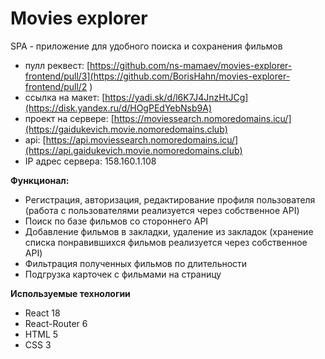 # Movies explorer
SPA - приложение для удобного поиска и сохранения фильмов

* пулл реквест: [https://github.com/ns-mamaev/movies-explorer-frontend/pull/3](https://github.com/BorisHahn/movies-explorer-frontend/pull/2 )
* ссылка на макет: [https://yadi.sk/d/l6K7J4JnzHtJCg](https://disk.yandex.ru/d/HOgPEdYebNsb9A)
* проект на сервере: [https://moviessearch.nomoredomains.icu/](https://gaidukevich.movie.nomoredomains.club)
* api: [https://api.moviessearch.nomoredomains.icu/](https://api.gaidukevich.movie.nomoredomains.club)
* IP адрес сервера: 158.160.1.108

**Функционал:**
- Регистрация, авторизация, редактирование профиля пользователя (работа с пользователями реализуется через собственное API)
- Поиск по базе фильмов со стороннего API
- Добавление фильмов в закладки, удаление из закладок (хранение списка понравившихся фильмов реализуется через собственное API)
- Фильтрация полученных фильмов по длительности
- Подгрузка карточек с фильмами на страницу

**Используемые технологии**
* React 18
* React-Router 6
* HTML 5
* CSS 3
